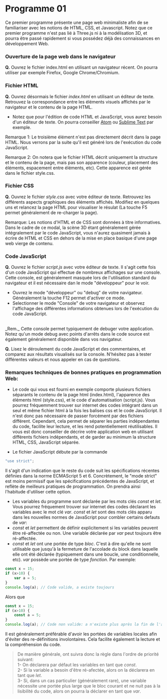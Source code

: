# Programme 01

Ce premier programme présente une page web minimaliste afin de se familiariser avec les notions de HTML, CSS, et Javascript. Notez que ce premier programme n'est pas lié à Three.js ni à la modélisation 3D, et pourra être passé rapidement si vous possédez déjà des connaissances en développement Web.

### Ouverture de la page web dans le navigateur

__Q.__ Ouvrez le fichier index.html en utilisant un navigateur récent. On pourra utiliser par exemple Firefox, Google Chrome/Chromium.

### Fichier HTML

__Q.__ Ouvrez désormais le fichier _index.html_ en utilisant un éditeur de texte. Retrouvez la correspondance entre les éléments visuels affichés par le navigateur et le contenu de la page HTML.
* Notez que pour l'édition de code HTML et JavaScript, vous aurez besoin d'un éditeur de texte. On pourra conseiller [Atom](https://atom.io/) ou [Sublime Text](https://www.sublimetext.com/) par exemple.

Remarque 1: Le troisième élément n'est pas directement décrit dans la page HTML. Nous verrons par la suite qu'il est généré lors de l'exécution du code JavaScript.

Remarque 2: On notera que le fichier HTML décrit uniquement la structure et le contenu de la page, mais pas son apparence (couleur, placement des éléments, espacement entre éléments, etc). Cette apparence est gérée dans le fichier style.css.


### Fichier CSS

__Q.__ Ouvrez le fichier _style.css_ avec votre éditeur de texte. Retrouvez les différents aspects graphiques des éléments affichés. Modifiez en quelques uns et relancez la page HTML pour visualiser le résulat (La touche F5 permet généralement de re-charger la page).

Remarque: Les notions d'HTML et de CSS sont données à titre informatives. Dans le cadre de ce modal, la scène 3D étant généralement gérée intégralement par le code JavaScript, vous n'aurez quasiment jamais à écrire de HTML et CSS en dehors de la mise en place basique d'une page web vierge de contenu.

### Code JavaScript

__Q.__ Ouvrez le fichier _script.js_ avec votre éditeur de texte. Il s'agit cette fois d'un code JavaScript qui effectue de nombreux affichages sur une console. Cette console, est généralement masquée lors de l'utilisation standard du navigateur et il est nécessaire dan le mode "développeur" pour le voir.
* Ouvrez le mode "développeur" ou "debug" de votre navigateur. Généralement la touche F12 permet d'activer ce mode.
* Selectionner le mode "Console" de votre navigateur et observez l'affichage des différentes informations obtenues lors de l'exécution du code JavaScript.
<br/>
_Rem._ Cette console permet typiquement de debuger votre application. Notez qu'un mode debug avec points d'arrêts dans le code source est également généralement disponible dans vos navigateur.

__Q.__ Lisez le déroulement du code JavaScript et des commentaires, et comparez aux résultats visualisés sur la console.
N'hésitez pas à tester différentes valeurs et nous appeler en cas de questions.


### Remarques techniques de bonnes pratiques en programmation Web:

* Le code qui vous est fourni en exemple comporte plusieurs fichiers séparants le contenu de la page html (index.html), l'apparence des éléments html (style.css), et le code d'automatisation (script.js).
Vous pourrez fréquemment trouver sur internet des codes intégrant dans un seul et même fichier html à la fois les balises css et le code JavaScript. Il n'est donc pas nécessaire de passer forcément par des fichiers différent. Cependant, cela permet de séparer les parties indépendantes du code, facilite leur lecture, et les rend potentiellement réutilisables.
Il vous est donc conseiller de décrire votre application web en utilisant différents fichiers indépendants, et de garder au minimum la structure HTML, CSS, JavaScript séparée.

* Le fichier JavaScript débute par la commande
```javascript
"use strict";
```
Il s'agit d'un indication que le reste du code suit les spécifications récentes définies dans la norme ECMAScript 5 et 6. Concrètement, le "mode strict" est moins permissif que les spécifications précédentes de JavaScript, et reflète de meilleurs pratiques de programmation. On prendra ainsi l'habitude d'utiliser cette option.

* Les variables du programme sont déclarée par les mots clés _const_ et _let_. Vous pourrez fréquement trouver sur internet des codes déclarant les variables avec le mot clé _var_. _const_ et _let_ sont des mots clés apparu dans les nouvelles normes de JavaScript pour combler certains defauts de _var_:
 * _const_ et _let_ permettent de définir explicitement si les variables peuvent être ré-affectée ou non. Une variable déclarée par _var_ peut toujours être ré-affectée.
 * _const_ et _let_ ont une portée de type _bloc_. C'est à dire qu'elle ne sont utilisable que jusqu'à la fermeture de l'accolade du block dans laquelle elle ont été déclarée (typiquement dans une boucle, une conditionnelle, etc). _var_ possède une portée de type _fonction_. Par exemple:
 ```javascript
const x = 15;
if (x>10) {
     var a = 5;
 }
 console.log(a); // Code valide, a existe toujours
```
Alors que
```javascript
const x = 15;
if (x>10) {
    const a = 5;
}
console.log(a); // Code non valide: a n'existe plus après la fin de l'accolade.
```
Il est généralement préférable d'avoir les portées de variables locales afin d'éviter des re-définitions involontaires. Cela facilite également la lecture et la compréhension du code.
> De manière générale, ont suivra donc la règle dans l'ordre de priorité suivant:<br/>
1- On déclarera par défaut les variables en tant que _const_. <br/>
2- Si la variable a besoin d'être ré-afectée, alors on la déclarera en tant que _let_. <br/>
3- Si, dans un cas particulier (généralement rare), une variable nécessite une portée plus large que le bloc courant et ne nuit pas à la lisibilité du code, alors on pourra la déclarer en tant que _var_.
